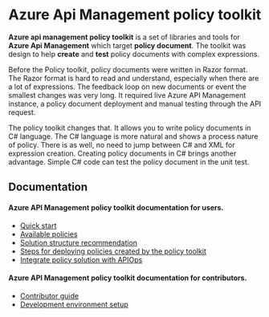 # Azure Api Management policy toolkit

**Azure api management policy toolkit** is a set of libraries and tools for **Azure Api Management** which target 
**policy document**. The toolkit was design to help **create** and **test** policy documents with complex expressions.

Before the Policy toolkit, policy documents were written in Razor format.
The Razor format is hard to read and understand, especially when there are a lot of expressions.
The feedback loop on new documents or event the smallest changes was very long.
It required live Azure API Management instance,
a policy document deployment and manual testing through the API request.

The policy toolkit changes that. It allows you to write policy documents in C# language.
The C# language is more natural and shows a process nature of policy.
There is as well, no need to jump between C# and XML for expression creation.
Creating policy documents in C# brings another advantage.
Simple C# code can test the policy document in the unit test.

## Documentation

#### Azure API Management policy toolkit documentation for users.
* [Quick start](docs/QuickStart.md)
* [Available policies](docs/AvaliablePolicies.md)
* [Solution structure recommendation](docs/SolutionStructureRecommendation.md)
* [Steps for deploying policies created by the policy toolkit](docs/IntegratePolicySolution.md)
* [Integrate policy solution with APIOps](docs/IntegratePolicySolutionWithApiOps.md)

#### Azure API Management policy toolkit documentation for contributors.
* [Contributor guide](CONTRIBUTING.md)
* [Development environment setup](docs/DevEnviromentSetup.md)
